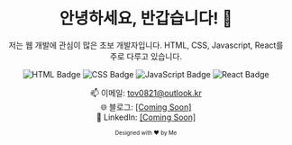 <!-- Header -->
<h1 align="center">안녕하세요, 반갑습니다! 👋</h1>

<!-- Introduction -->
<p align="center">저는 웹 개발에 관심이 많은 초보 개발자입니다. HTML, CSS, Javascript, React를 주로 다루고 있습니다.</p>

<!-- Badges -->
<p align="center">
    <img src="https://img.shields.io/badge/-HTML-E34F26?logo=HTML5&logoColor=white&style=for-the-badge" alt="HTML Badge">
    <img src="https://img.shields.io/badge/-CSS-1572B6?logo=CSS3&logoColor=white&style=for-the-badge" alt="CSS Badge">
    <img src="https://img.shields.io/badge/-JavaScript-F7DF1E?logo=JavaScript&logoColor=white&style=for-the-badge" alt="JavaScript Badge">
    <img src="https://img.shields.io/badge/-React-61DAFB?logo=React&logoColor=white&style=for-the-badge" alt="React Badge">
</p>

<!-- Contact Information -->
<p align="center">
    📫 이메일: <a href="mailto:tov0821@outlook.kr">tov0821@outlook.kr</a><br>
    🌐 블로그: <a href="#">[Coming Soon]</a><br>
    💼 LinkedIn: <a href="#">[Coming Soon]</a>
</p>

<!-- Footer -->
<p align="center">
    <sub><sup>Designed with ❤️ by Me</sup></sub>
</p>
